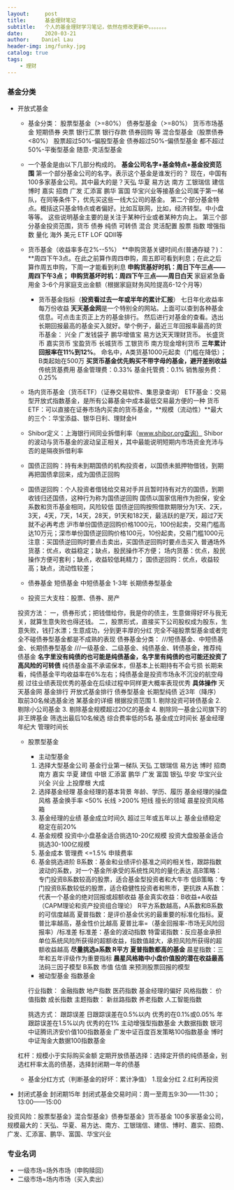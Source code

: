```yaml
---
layout:     post
title:      基金理财笔记
subtitle:  	个人的基金理财学习笔记，依然在修改更新中。。。。。。。
date:       2020-03-21
author:    Daniel Lau
header-img: img/funky.jpg
catalog: true
tags:
    - 理财
---
```


### 基金分类
- 开放式基金
	- 基金分类：
		股票型基金（>=80%）
		债券型基金（>=80%）
		货币市场基金
			短期债券 
			央票
			银行汇票
			银行存款
			债券回购
			等
		混合型基金（股票债券<80%）
			股票超过50%-偏股型基金
			债券超过50%-偏债型基金
			都不超过50%-平衡型基金
			随意-灵活型基金
	- 一个基金是由以下几部分构成的。
		**基金公司名字+基金特点+基金投资范围**
		第一个部分基金公司的名字。表示这个基金是谁发行的？
		现在，中国有100多家基金公司。其中最大的是？天弘 华夏 易方达 南方 工银瑞信 建信 博时 嘉实 招商 广发 汇添富 鹏华 富国 华宝兴业等接基金公司属于第一梯队，在同等条件下，优先买这些一线大公司的基金。
		第二个部分基金特点。概括这只基金特点或者偏好。比如互联网，比如，经济转型。中小盘等等。 这些说明基金主要的是关注于某种行业或者某种方向上。
		第三个部分基金投资范围，货币 债券 纯债 可转债 混合 灵活配置 股票 指数 增强指数 量化 海外 美元 ETF LOF QDII等
	- 货币基金（收益率多在2%--5%）
		**申购货基关键时间点(普通存疑？)：**周四下午3点。在此之前算作周四申购，周五即可看到利息；在此之后算作周五申购，下周一才能看到利息
		**申购货基好时机：周日下午三点——周四下午3点；**
		**申购货基坏时机：周四下午三点——周日白天**
		家庭紧急备用金 3-6个月家庭支出金额（根据家庭财务风险提高6-12个月等）
		- 货币基金指标（**投资看过去一年或半年的累计汇报**）
			七日年化收益率
			每万份收益
			**天天基金网**是一个特别全的网站。上面可以查到各种基金信息。可点击主页正上方的基金排行。 然后进行对基金的查看。选出长期回报最高的基金买入就好。举个例子，最近三年回报率最高的货币基金：
			兴全 广发钱袋子 鹏华增值宝 易方达天天理财货币。 长盛货币 嘉实货币 宝盈货币 长城货币 工银货币 南方现金增利货币 **三年累计回报率在11%到12%**。
		命名中，A类货基1000元起卖（门槛在降低）；B类起始在500万
		**买货币基金优先购买不带字母的基金，避开差别收益**
		传统货基费用
			基金管理费：0.33%
			基金托管费：0.1%
			销售服务费：0.25%
	- 场内货币基金（货币ETF）（证券交易软件、集思录查询）
	ETF基金：交易型开放式指数基金，是所有公募基金中成本最低交易最方便的一种
	货币ETF：可以直接在证券市场内买卖的货币基金，**规模（流动性）**最大的三个：华宝添益、银华日利、理财金H

	- Shibor定义：上海银行间同业拆借利率（www.shibor.org查询）
	Shibor的波动与货币基金的波动呈正相关，其中最能说明短期内市场资金充沛与否的是隔夜拆借利率
	- 国债正回购：持有未到期国债的机构投资者，以国债未抵押物借钱，到期再把国债拿回来，成为国债正回购
	- 国债逆回购：个人投资者借钱给交易对手并且暂时持有对方的国债，到期收钱归还国债，这种行为称为国债逆回购
	国债以国家信用作为担保，安全系数和货币基金相同，风险较低
	国债逆回购按照借款期限分为1天、2天，3天，4天，7天，14天，28天，91天和182天，最活跃的是7天，超过7天就不必再考虑
	沪市单份国债逆回购价格1000元，100份起卖，交易门槛高达10万元；深市单份国债逆回购价格100元，10份起卖，交易门槛1000元
	注意：买国债逆回购时要点击卖出，买国债逆回购时要点击买入
	普通场外货基：优点，收益稳定；缺点，股民操作不方便；
	场内货基：优点，股民操作方便可套利；缺点，收益较低耗精力；
	国债逆回购：优点，收益较高；缺点，流动性较差；
	- 债券基金
		短债基金
		中短债基金 1-3年
		长期债券型基金
	- 投资三大支柱：股票、债券、房产

	投资方法：
	一，债券形式；把钱借给你，我是你的债主，生意做得好坏与我无关，就算生意失败也得还钱。
	二，股票形式，直接买下公司股权成为股东，生意失败，钱打水漂；生意成功，分到更丰厚的分红
	完全不碰股票型基金或者完全不碰债券型基金都是不成熟的表现
	债券基金分类：
	///短债基金、中短债基金、长期债券型基金
	///一级基金、二级基金、纯债基金、转债基金，推荐纯债基金
	**名字里没有纯债的也可能是纯债基金，名字里有纯债的也可能还投资了高风险的可转债**
	纯债基金虽不承诺保本，但基本上长期持有不会亏损
	长期来看，纯债基金平均收益率在6%左右；纯债基金是投资市场永不沉没的航空母舰
	过往业绩表现优秀的基金在后续过程中同样更大概率表现优秀
	**具体操作**
	天天基金网
	基金排行
	开放式基金排行
	债券型基金
	长期型纯债
	近3年（降序）
	取前30名候选基金池
	某基金的详细
		根据投资范围
		1. 剔除投资可转债基金
		2. 剔除小公司基金
		3. 剔除基金规模超过20亿的基金
		4. 剔除同一基金公司旗下的非王牌基金
	筛选出最后10名候选
	综合费率低的5名
	基金成立时间长
	基金经理年纪大
	管理时间长
	- 股票型基金
		- 主动型基金
		1. 选择大型基金公司
		基金行业第一梯队
		天弘 工银瑞信 易方达 博时 招商 南方 嘉实 华夏 建信 中银
		汇添富 鹏华 广发 富国 银弘 华安 华宝兴业 兴全 兴业 上投摩根 大成
		2. 选择基金经理
		基金经理的基本背景 年龄、学历、履历
		基金经理的操盘风格  基金换手率 <50% 长线 >200% 短线
						  擅长的领域
						  晨星投资风格箱
		3. 基金经理的业绩
			基金成立时间久 超过三年或五年以上
			基金业绩稳定 稳定在前20%
		4. 基金规模
		投资中小盘基金适合挑选10-20亿规模
		投资大盘股基金适合挑选30-100亿规模
		5. 基金成本
		管理费 <=1.5%
		申赎费率
		6. 基金挑选进阶
		Β系数：基金和业绩评价基准之间的相关性，跟踪指数波动的系数，对一个基金所承受的系统性风险的量化表达
		高B策略：专门投资B系数较高的股票，适合基金型投资者和大牛市
		低B策略：专门投资B系数较低的股票，适合稳健性投资者和熊市，更抗跌
		A系数：代表一个基金的绝对回报或超额收益
		基金真实收益：B收益+A收益
		（CAPM理论和资产投资组合理论）
		R平方系数越高，A系数和B系数的可信度越高
		夏普指数：是评价基金优劣的最重要的标准化指标。夏普比率越高，基金性价比越高
		夏普比率=（基金回报率-市场无风险回报率）/标准差
		标准差：基金的波动指数
		特雷诺指数：反应基金承担单位系统风险所获得的超额收益，指数值越大，承担风险所获得的超额收益越高
		**尽量挑选a系数 R平方 夏普指数都高的基金**
		晨星指数：三年和五年评级作为重要指标
		**晨星风格箱中小盘价值股的潜在收益最高**
		法码三因子模型 B系数 市值 估值 来预测股票回报的模型

		- 被动型基金 指数基金
		
		行业指数： 金融指数 地产指数 医药指数 基金经理的偏好
		风格指数： 价值指数 成长指数
		主题指数： 新丝路指数 养老指数 人工智能指数

		挑选方式： 跟踪误差 日跟踪误差在0.5%以内 优秀的在0.1%或0.05%
						   年跟踪误差在1.5%以内 优秀的在1%
		主动增强型指数基金
		大数据指数 
			银河中证腾讯济安价值100指数基金
			广发中证百度百发策略100指数基金
			博时中证淘金大数据100指数基金

	杠杆：规模小于实际购买金额
	定期开放债基选择：选择定开债的纯债基金，别选杠杆率太高的债基，选择封闭期一年的债基
	- 基金分红方式（判断基金的好坏：累计净值）
		1.现金分红
		2.红利再投资

- 封闭式基金
	封闭期15年
	封闭式基金交易时间：周一至周五9:30——11:30；13:00——15:00


投资风险：股票型基金》混合型基金》债券型基金》货币基金
100多家基金公司，规模最大的：天弘、华夏、易方达、南方、工银瑞信、建信、博时、嘉实、招商、广发、汇添富、鹏华、富国、华宝兴业

### 专业名词
- 一级市场=场外市场（申购赎回）
- 二级市场=场内市场（买入卖出）
